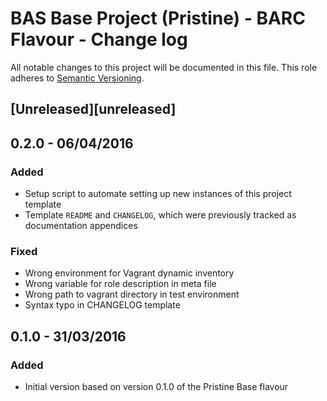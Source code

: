 # BAS Base Project (Pristine) - BARC Flavour - Change log

All notable changes to this project will be documented in this file.
This role adheres to [Semantic Versioning](http://semver.org/spec/v2.0.0.html).

## [Unreleased][unreleased]

## 0.2.0 - 06/04/2016

### Added

* Setup script to automate setting up new instances of this project template
* Template `README` and `CHANGELOG`, which were previously tracked as documentation appendices

### Fixed

* Wrong environment for Vagrant dynamic inventory
* Wrong variable for role description in meta file
* Wrong path to vagrant directory in test environment
* Syntax typo in CHANGELOG template

## 0.1.0 - 31/03/2016

### Added

* Initial version based on version 0.1.0 of the Pristine Base flavour
